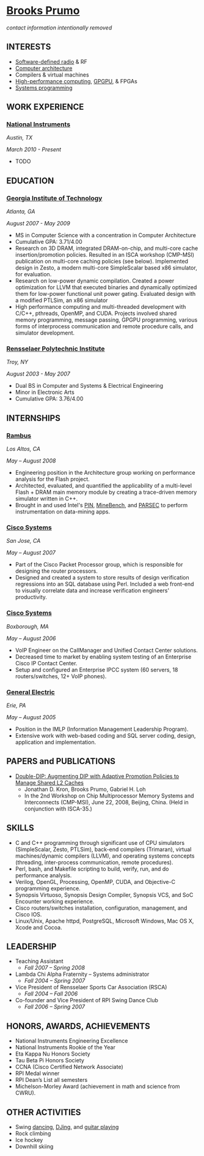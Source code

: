 # [Brooks Prumo](http://www.linkedin.com/in/brooksprumo)

_contact information intentionally removed_

## INTERESTS

- [Software-defined radio](http://en.wikipedia.org/wiki/Software-defined_radio) & RF
- [Computer architecture](http://en.wikipedia.org/wiki/Computer_architecture)
- Compilers & virtual machines
- [High-performance computing](http://insidehpc.com/hpc-basic-training/what-is-hpc/), [GPGPU](http://en.wikipedia.org/wiki/General-purpose_computing_on_graphics_processing_units), &  FPGAs
- [Systems programming](http://en.wikipedia.org/wiki/System_programming)

## WORK EXPERIENCE

### [National Instruments](http://www.ni.com)

_Austin, TX_

_March 2010 - Present_

- TODO

## EDUCATION

### [Georgia Institute of Technology](http://www.gatech.edu)

_Atlanta, GA_

_August 2007 - May 2009_

- MS in Computer Science with a concentration in Computer Architecture
- Cumulative GPA: 3.71/4.00
- Research on 3D DRAM, integrated DRAM-on-chip, and multi-core cache insertion/promotion policies. Resulted in an ISCA workshop (CMP-MSI) publication on multi-core caching policies (see below). Implemented design in Zesto, a modern multi-core SimpleScalar based x86 simulator, for evaluation.
- Research on low-power dynamic compilation. Created a power optimization for LLVM that executed binaries and dynamically optimized them for low-power functional unit power gating. Evaluated design with a modified PTLSim, an x86 simulator
- High performance computing and multi-threaded development with C/C++, pthreads, OpenMP, and CUDA. Projects involved shared memory programming, message passing, GPGPU programming, various forms of interprocess communication and remote procedure calls, and simulator development.

### [Rensselaer Polytechnic Institute](http://www.rpi.edu)

_Troy, NY_

_August 2003 - May 2007_

- Dual BS in Computer and Systems & Electrical Engineering
- Minor in Electronic Arts
- Cumulative GPA: 3.76/4.00


## INTERNSHIPS

### [Rambus](http://www.rambus.com)

_Los Altos, CA_

_May – August 2008_

- Engineering position in the Architecture group working on performance analysis for the Flash project.
- Architected, evaluated, and quantified the applicability of a multi-level Flash + DRAM main memory module by creating a trace-driven memory simulator written in C++.
- Brought in and used Intel's [PIN](http://software.intel.com/en-us/articles/pintool), [MineBench](http://cucis.ece.northwestern.edu/projects/DMS/MineBench.html), and [PARSEC](http://parsec.cs.princeton.edu/) to perform instrumentation on data-mining apps.

### [Cisco Systems](http://www.cisco.com)

_San Jose, CA_

_May – August 2007_

- Part of the Cisco Packet Processor group, which is responsible for designing the router processors.
- Designed and created a system to store results of design verification regressions into an SQL database using Perl. Included a web front-end to visually correlate data and increase verification engineers' productivity.

### [Cisco Systems](http://www.cisco.com)

_Boxborough, MA_

_May – August 2006_

- VoIP Engineer on the CallManager and Unified Contact Center solutions.
- Decreased time to market by enabling system testing of an Enterprise Cisco IP Contact Center.
- Setup and configured an Enterprise IPCC system (60 servers, 18 routers/switches, 12+ VoIP phones).

### [General Electric](http://www.ge.com)

_Erie, PA_

_May – August 2005_

- Position in the IMLP (Information Management Leadership Program).
- Extensive work with web-based coding and SQL server coding, design, application and implementation.


## PAPERS and PUBLICATIONS

- [Double-DIP: Augmenting DIP with Adaptive Promotion Policies to Manage Shared L2 Caches](http://citeseerx.ist.psu.edu/viewdoc/summary?doi=10.1.1.140.1842)
	- Jonathan D. Kron, Brooks Prumo, Gabriel H. Loh
	- In the 2nd Workshop on Chip Multiprocessor Memory Systems and Interconnects (CMP-MSI), June 22, 2008, Beijing, China. (Held in conjunction with ISCA-35.)


## SKILLS

- C and C++ programming through significant use of CPU simulators (SimpleScalar, Zesto, PTLSim), back-end compilers (Trimaran), virtual machines/dynamic compilers (LLVM), and operating systems concepts (threading, inter-process communication, remote procedures).
- Perl, bash, and Makefile scripting to build, verify, run, and do performance analysis.
- Verilog, OpenGL, Processing, OpenMP, CUDA, and Objective-C programming experience.
- Synopsis Virtuoso, Synopsis Design Compiler, Synopsis VCS, and SoC Encounter working experience.
- Cisco routers/switches installation, configuration, management, and Cisco IOS.
- Linux/Unix, Apache httpd, PostgreSQL, Microsoft Windows, Mac OS X, Xcode and Cocoa.


## LEADERSHIP

- Teaching Assistant
	- _Fall 2007 – Spring 2008_
- Lambda Chi Alpha Fraternity – Systems administrator
	- _Fall 2004 – Spring 2007_
- Vice President of Rensselaer Sports Car Association (RSCA)
	- _Fall 2004 – Fall 2006_
- Co-founder and Vice President of RPI Swing Dance Club
	- _Fall 2006 – Spring 2007_


## HONORS, AWARDS, ACHIEVEMENTS

- National Instruments Engineering Excellence
- National Instruments Rookie of the Year
- Eta Kappa Nu Honors Society
- Tau Beta Pi Honors Society
- CCNA (Cisco Certified Network Associate)
- RPI Medal winner
- RPI Dean’s List all semesters
- Michelson-Morley Award (achievement in math and science from CWRU).


## OTHER ACTIVITIES

- Swing [dancing](http://github.com/brooksprumo/bios/blob/master/dancer.md), [DJing](http://github.com/brooksprumo/bios/blob/master/dj.md), and [guitar playing](http://github.com/brooksprumo/bios/blob/master/musician.md)
- Rock climbing
- Ice hockey
- Downhill skiing
